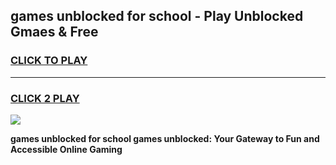 
## games unblocked for school - Play Unblocked Gmaes & Free
<h3>
<a href="https://premium.freeplayer.one?title=games_unblocked_for_school&ref=20F">CLICK TO PLAY</a></h3>
<hr>

<h3>
<a href="https://premium.freeplayer.one?title=games_unblocked_for_school&ref=20F">CLICK 2 PLAY</a>
  
</h3>

<a href="https://premium.freeplayer.one?title=games_unblocked_for_school&ref=20F/"><img src="https://clearcache.store/games.png"></a>


**games unblocked for school games unblocked: Your Gateway to Fun and Accessible Online Gaming**
